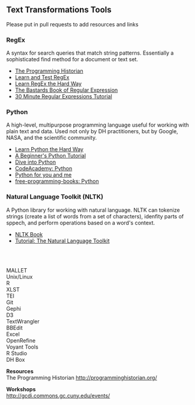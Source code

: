 ## **Text Transformations Tools**  

Please put in pull requests to add resources and links


### RegEx

A syntax for search queries that match string patterns. Essentially a sophisticated find method for a document or text set. 

- [The Programming Historian](http://programminghistorian.org/lessons/understanding-regular-expressions) 
- [Learn and Test RegEx](http://www.regexr.com/)  
- [Learn RegEx the Hard Way](http://regex.learncodethehardway.org/book/)  
- [The Bastards Book of Regular Expression](https://leanpub.com/bastards-regexes)  
- [30 Minute Regular Expressions Tutorial](http://www.codeproject.com/Articles/9099/The-Minute-Regex-Tutorial)  


### Python

A high-level, multipurpose programming language useful for working with plain text and data. Used not only by DH practitioners, but by Google, NASA, and the scientific community.

- [Learn Python the Hard Way](http://learnpythonthehardway.org/book/ex0.html)  
- [A Beginner's Python Tutorial](http://en.wikibooks.org/wiki/A_Beginner%27s_Python_Tutorial)  
- [Dive into Python](http://www.diveintopython.net/)  
- [CodeAcademy: Python](http://www.codecademy.com/en/tracks/python)  
- [Python for you and me](http://pymbook.readthedocs.org/en/latest/)  
- [free-programming-books: Python](https://github.com/vhf/free-programming-books/blob/master/free-programming-books.md#python)  


### Natural Language Toolkit (NLTK)

A Python library for working with natural language. NLTK can tokenize strings (create a list of words from a set of characters), idenfity parts of sppech, and perform operations based on a word's context. 

- [NLTK Book](http://www.nltk.org/book/)  
- [Tutorial: The Natural Language Toolkit](http://www.indiana.edu/~catapult/resources/nltk-tutorial13.pdf)  
  
<br><br>
  
MALLET  
Unix/Linux  
R  
XLST  
TEI  
Git  
Gephi  
D3  
TextWrangler  
BBEdit  
Excel  
OpenRefine  
Voyant Tools  
R Studio  
DH Box  

**Resources**  
The Programming Historian http://programminghistorian.org/

**Workshops**  
http://gcdi.commons.gc.cuny.edu/events/